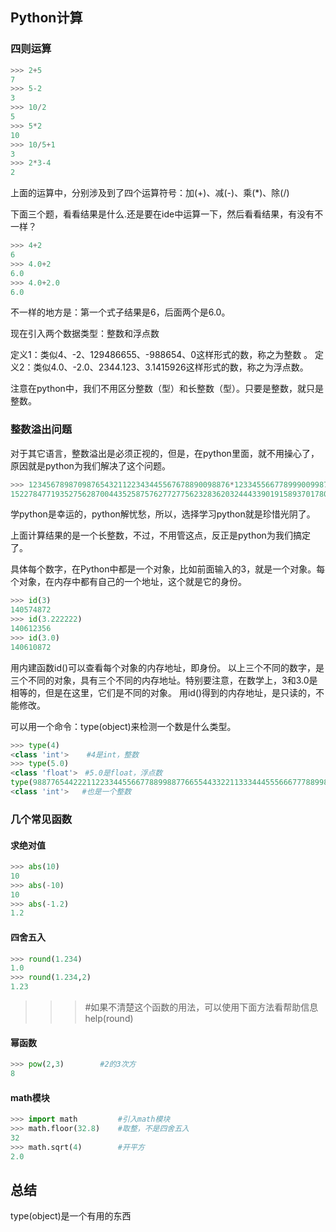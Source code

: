 ## Python计算

### 四则运算
```python
>>> 2+5
7
>>> 5-2
3
>>> 10/2
5
>>> 5*2
10
>>> 10/5+1
3
>>> 2*3-4
2
```
上面的运算中，分别涉及到了四个运算符号：加(+)、减(-)、乘(*)、除(/)


下面三个题，看看结果是什么.还是要在ide中运算一下，然后看看结果，有没有不一样？

```python
>>> 4+2
6
>>> 4.0+2
6.0
>>> 4.0+2.0
6.0
```

不一样的地方是：第一个式子结果是6，后面两个是6.0。

现在引入两个数据类型：整数和浮点数

定义1：类似4、-2、129486655、-988654、0这样形式的数，称之为整数 。
定义2：类似4.0、-2.0、2344.123、3.1415926这样形式的数，称之为浮点数。

注意在python中，我们不用区分整数（型）和长整数（型）。只要是整数，就只是整数。


### 整数溢出问题

对于其它语言，整数溢出是必须正视的，但是，在python里面，就不用操心了，原因就是python为我们解决了这个问题。
```python
>>> 123456789870987654321122343445567678890098876*1233455667789990099876543332387665443345566
152278477193527562870044352587576277277562328362032444339019158937017801601677976183816
```
学python是幸运的，python解忧愁，所以，选择学习python就是珍惜光阴了。

上面计算结果的是一个长整数，不过，不用管这点，反正是python为我们搞定了。

具体每个数字，在Python中都是一个对象，比如前面输入的3，就是一个对象。每个对象，在内存中都有自己的一个地址，这个就是它的身份。
```python
>>> id(3)
140574872
>>> id(3.222222)
140612356
>>> id(3.0)
140610872
```
用内建函数id()可以查看每个对象的内存地址，即身份。
以上三个不同的数字，是三个不同的对象，具有三个不同的内存地址。特别要注意，在数学上，3和3.0是相等的，但是在这里，它们是不同的对象。 用id()得到的内存地址，是只读的，不能修改。

可以用一个命令：type(object)来检测一个数是什么类型。
```python
>>> type(4)
<class 'int'>    #4是int，整数
>>> type(5.0)
<class 'float'>　#5.0是float，浮点数
type(988776544222112233445566778899887766554433221133344455566677788998776543222344556678)
<class 'int'>   #也是一个整数
```

### 几个常见函数

#### 求绝对值
```python
>>> abs(10)
10
>>> abs(-10)
10
>>> abs(-1.2)
1.2
```

#### 四舍五入
```python
>>> round(1.234)
1.0
>>> round(1.234,2)
1.23
```

>>> #如果不清楚这个函数的用法，可以使用下面方法看帮助信息
>>> help(round)

#### 幂函数
```python
>>> pow(2,3)        #2的3次方
8
```

#### math模块
```python
>>> import math         #引入math模块
>>> math.floor(32.8)    #取整，不是四舍五入
32
>>> math.sqrt(4)        #开平方
2.0
``` 
## 总结
type(object)是一个有用的东西